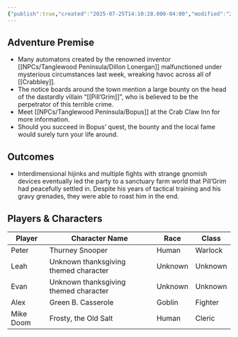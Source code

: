 ```yaml
---
{"publish":true,"created":"2025-07-25T14:10:28.000-04:00","modified":"2025-07-25T10:51:51.871-04:00","published":"2025-07-25T10:51:51.871-04:00","cssclasses":"","DM":"Jordan","Players":["Peter","Leah","Evan","Alex","Mike Doom"],"Platform":"In person"}
---
```


## Adventure Premise
- Many automatons created by the renowned inventor [[NPCs/Tanglewood Peninsula/Dillon Lonergan]] malfunctioned under mysterious circumstances last week, wreaking havoc across all of [[Crabbley]].
- The notice boards around the town mention a large bounty on the head of the dastardly villain “[[Pill’Grim]]”, who is believed to be the perpetrator of this terrible crime.
- Meet [[NPCs/Tanglewood Peninsula/Bopus]] at the Crab Claw Inn for more information.
- Should you succeed in Bopus’ quest, the bounty and the local fame would surely turn your life around.

## Outcomes
- Interdimensional hijinks and multiple fights with strange gnomish devices eventually led the party to a sanctuary farm world that Pill’Grim had peacefully settled in. Despite his years of tactical training and his gravy grenades, they were able to roast him in the end.

## Players & Characters
| Player              | Character Name                        | Race    | Class   |
| ------------------- | ------------------------------------- | ------- | ------- |
| Peter | Thurney Snooper                       | Human   | Warlock |
| Leah | Unknown thanksgiving themed character | Unknown | Unknown |
| Evan | Unknown thanksgiving themed character | Unknown | Unknown |
| Alex | Green B. Casserole                    | Goblin  | Fighter |
| Mike Doom | Frosty, the Old Salt                  | Human   | Cleric  |
